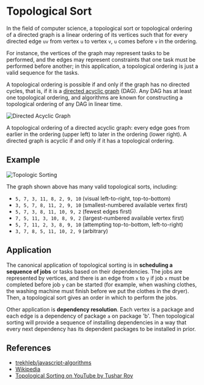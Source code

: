 # Topological Sort

In the field of computer science, a topological sort or
topological ordering of a directed graph is a linear ordering
of its vertices such that for every directed edge `uv` from
vertex `u` to vertex `v`, `u` comes before `v` in the ordering.

For instance, the vertices of the graph may represent tasks to
be performed, and the edges may represent constraints that one
task must be performed before another; in this application, a
topological ordering is just a valid sequence for the tasks.

A topological ordering is possible if and only if the graph has
no directed cycles, that is, if it is a [directed acyclic graph](https://en.wikipedia.org/wiki/Directed_acyclic_graph)
(DAG). Any DAG has at least one topological ordering, and algorithms are
known for constructing a topological ordering of any DAG in linear time.

![Directed Acyclic Graph](https://upload.wikimedia.org/wikipedia/commons/c/c6/Topological_Ordering.svg)

A topological ordering of a directed acyclic graph: every edge goes from
earlier in the ordering (upper left) to later in the ordering (lower right).
A directed graph is acyclic if and only if it has a topological ordering.

## Example

![Topologic Sorting](https://upload.wikimedia.org/wikipedia/commons/0/03/Directed_acyclic_graph_2.svg)

The graph shown above has many valid topological sorts, including:

- `5, 7, 3, 11, 8, 2, 9, 10` (visual left-to-right, top-to-bottom)
- `3, 5, 7, 8, 11, 2, 9, 10` (smallest-numbered available vertex first)
- `5, 7, 3, 8, 11, 10, 9, 2` (fewest edges first)
- `7, 5, 11, 3, 10, 8, 9, 2` (largest-numbered available vertex first)
- `5, 7, 11, 2, 3, 8, 9, 10` (attempting top-to-bottom, left-to-right)
- `3, 7, 8, 5, 11, 10, 2, 9` (arbitrary)

## Application

The canonical application of topological sorting is in
**scheduling a sequence of jobs** or tasks based on their dependencies. The jobs
are represented by vertices, and there is an edge from `x` to `y` if
job `x` must be completed before job `y` can be started (for
example, when washing clothes, the washing machine must finish
before we put the clothes in the dryer). Then, a topological sort
gives an order in which to perform the jobs.

Other application is **dependency resolution**. Each vertex is a package
and each edge is a dependency of package `a` on package 'b'. Then topological
sorting will provide a sequence of installing dependencies in a way that every
next dependency has its dependent packages to be installed in prior.

## References

- [trekhleb/javascript-algorithms](https://github.com/trekhleb/javascript-algorithms/tree/master/src/algorithms/graph/topological-sorting)
- [Wikipedia](https://en.wikipedia.org/wiki/Topological_sorting)
- [Topological Sorting on YouTube by Tushar Roy](https://www.youtube.com/watch?v=ddTC4Zovtbc&list=PLLXdhg_r2hKA7DPDsunoDZ-Z769jWn4R8)
